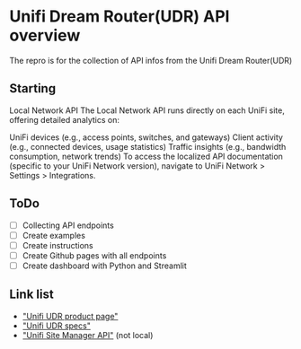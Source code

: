 #  Unifi Dream Router(UDR) API overview
The repro is for the collection of API infos from the Unifi Dream Router(UDR)

## Starting

Local Network API
The Local Network API runs directly on each UniFi site, offering detailed analytics on:

UniFi devices (e.g., access points, switches, and gateways)
Client activity (e.g., connected devices, usage statistics)
Traffic insights (e.g., bandwidth consumption, network trends)
To access the localized API documentation (specific to your UniFi Network version), navigate to UniFi Network > Settings > Integrations.


## ToDo

- [ ] Collecting API endpoints
- [ ] Create examples
- [ ] Create instructions
- [ ] Create Github pages with all endpoints
- [ ] Create dashboard with Python and Streamlit

## Link list

- ["Unifi UDR product page"](https://ui.com/eu/en/cloud-gateways/wifi-integrated/dream-router)
- ["Unifi UDR specs"](https://techspecs.ui.com/unifi/unifi-cloud-gateways/udr?s=eu)
- ["Unifi Site Manager API"](https://developer.ui.com/site-manager-api/) (not local)
